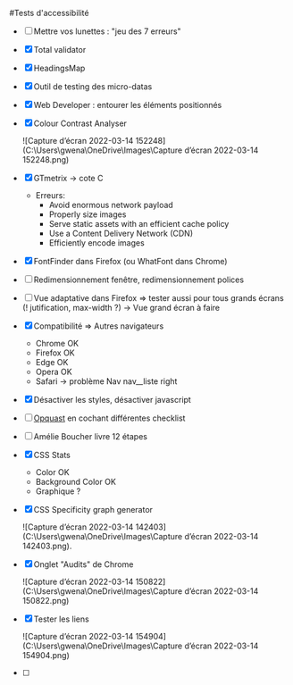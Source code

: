 #Tests d'accessibilité

- [ ] Mettre vos lunettes : "jeu des 7 erreurs"

- [x] Total validator

- [x] HeadingsMap

- [x] Outil de testing des micro-datas

- [x] Web Developer : entourer les éléments positionnés 

- [x] Colour Contrast Analyser

  ![Capture d’écran 2022-03-14 152248](C:\Users\gwena\OneDrive\Images\Capture d’écran 2022-03-14 152248.png)

  

- [x] GTmetrix -> cote C  

  - Erreurs:
    - Avoid enormous network payload
    - Properly size images
    - Serve static assets with an efficient cache policy
    - Use a Content Delivery Network (CDN)
    - Efficiently encode images

- [x] FontFinder dans Firefox (ou WhatFont dans Chrome)

- [ ] Redimensionnement fenêtre, redimensionnement polices

- [ ] Vue adaptative dans Firefox => tester aussi pour tous grands écrans (! jutification, max-width ?) -> Vue grand écran à faire

- [x] Compatibilité => Autres navigateurs

  - Chrome  OK
  - Firefox OK
  - Edge OK
  - Opera OK
  - Safari -> problème Nav nav__liste right 

- [x] Désactiver les styles, désactiver javascript

- [ ] [Opquast](https://checklists.opquast.com/fr/assurance-qualite-web/) en cochant différentes checklist
- [ ] Amélie Boucher livre 12 étapes
- [x] CSS Stats

  - Color OK 
  - Background Color OK
  - Graphique ?

- [x] CSS Specificity graph generator

  ![Capture d’écran 2022-03-14 142403](C:\Users\gwena\OneDrive\Images\Capture d’écran 2022-03-14 142403.png).

- [x] Onglet "Audits" de Chrome

  ![Capture d’écran 2022-03-14 150822](C:\Users\gwena\OneDrive\Images\Capture d’écran 2022-03-14 150822.png)

  

- [x] Tester les liens 

  ![Capture d’écran 2022-03-14 154904](C:\Users\gwena\OneDrive\Images\Capture d’écran 2022-03-14 154904.png)

- [ ] 
